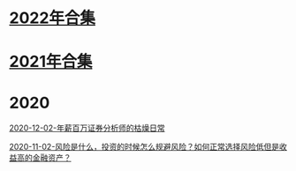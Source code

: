 # [2022年合集](2022/index.md)

# [2021年合集](2021/index.md)

# 2020

[2020-12-02-年薪百万证券分析师的枯燥日常](2020/2020-12-02-年薪百万证券分析师的枯燥日常.md)

[2020-11-02-风险是什么，投资的时候怎么规避风险？如何正常选择风险低但是收益高的金融资产？](2020/2020-11-02-风险是什么，投资的时候怎么规避风险？如何正常选择风险低但是收益高的金融资产？.md)